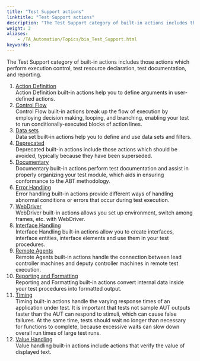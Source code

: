 ```yaml
--- 
title: "Test Support actions"
linktitle: "Test Support actions"
description: "The Test Support category of built-in actions includes those actions which perform execution control, test resource declaration, test documentation, and reporting."
weight: 2
aliases: 
    - /TA_Automation/Topics/bia_Test_Support.html
keywords: 
---
```


The Test Support category of built-in actions includes those actions which perform execution control, test resource declaration, test documentation, and reporting.

1.  [Action Definition](/TA_Automation/Topics/bia_Action_definition.html)  
Action Definition built-in actions help you to define arguments in user-defined actions.
2.  [Control Flow](/TA_Automation/Topics/bia_Control_flow.html)  
Control Flow built-in actions break up the flow of execution by employing decision making, looping, and branching, enabling your test to run conditionally-executed blocks of action lines.
3.  [Data sets](/TA_Automation/Topics/bia_Data_set.html)  
Data set built-in actions help you to define and use data sets and filters.
4.  [Deprecated](/TA_Automation/Topics/bia_Deprecated.html)  
Deprecated built-in actions include those actions which should be avoided, typically because they have been superseded.
5.  [Documentary](/TA_Automation/Topics/bia_Documentary.html)  
Documentary built-in actions perform test documentation and assist in properly organizing your test module, which aids in ensuring conformance to the ABT methodology.
6.  [Error Handling](/TA_Automation/Topics/bia_Error_handling.html)  
Error handling built-in actions provide different ways of handling abnormal conditions or errors that occur during test execution.
7.  [WebDriver](/TA_Automation/Topics/built_in_actions_WebDriver.html)  
WebDriver built-in actions allows you set up environment, switch among frames, etc. with WebDriver.
8.  [Interface Handling](/TA_Automation/Topics/bia_Interface_handling.html)  
Interface Handling built-in actions allow you to create interfaces, interface entities, interface elements and use them in your test procedures.
9.  [Remote Agents](/TA_Automation/Topics/bia_Remote_agents.html)  
Remote Agents built-in actions handle the connection between lead controller machines and deputy controller machines in remote test execution.
10. [Reporting and Formatting](/TA_Automation/Topics/bia_Reporting_and_formatting.html)  
Reporting and Formatting built-in actions convert internal data inside your test procedures into formatted output.
11. [Timing](/TA_Automation/Topics/bia_Timing.html)  
Timing built-in actions handle the varying response times of an application under test. It is important that tests not sample AUT outputs faster than the AUT can respond to stimuli, which can cause false failures. At the same time, tests should wait no longer than necessary for functions to complete, because excessive waits can slow down overall run times of large test runs.
12. [Value Handling](/TA_Automation/Topics/bia_Value_handling.html)  
Value handling built-in actions include actions that verify the value of displayed text.




